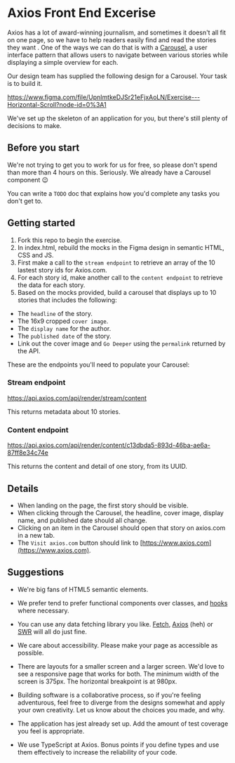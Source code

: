 # Axios Front End Excerise

Axios has a lot of award-winning journalism, and sometimes it doesn't all fit on one page, so we have to help readers easily find and read the stories they want . One of the ways we can do that is with a [Carousel](http://ui-patterns.com/patterns/Carousel), a user interface pattern that allows users to navigate between various stories while displaying a simple overview for each.

Our design team has supplied the following design for a Carousel. Your task is to build it.

https://www.figma.com/file/UpnImtkeDJSr21eFjxAoLN/Exercise---Horizontal-Scroll?node-id=0%3A1

We've set up the skeleton of an application for you, but there's still plenty of decisions to make.

## Before you start

We're not trying to get you to work for us for free, so please don't spend than more than 4 hours on this. Seriously. We already have a Carousel component 😉

You can write a `TODO` doc that explains how you'd complete any tasks you don't get to.

## Getting started

1. Fork this repo to begin the exercise.
2. In index.html, rebuild the mocks in the Figma design in semantic HTML, CSS and JS.
3. First make a call to the `stream endpoint` to retrieve an array of the 10 lastest story ids for Axios.com.
4. For each story id, make another call to the `content endpoint` to retrieve the data for each story.
5. Based on the mocks provided, build a carousel that displays up to 10 stories that includes the following:
- The `headline` of the story.
- The 16x9 cropped `cover image`.
- The `display name` for the author.
- The `published date` of the story.
- Link out the cover image and `Go Deeper` using the `permalink` returned by the API.

These are the endpoints you'll need to populate your Carousel:

### Stream endpoint
https://api.axios.com/api/render/stream/content

This returns metadata about 10 stories.

### Content endpoint
https://api.axios.com/api/render/content/c13dbda5-893d-46ba-ae6a-87ff8e34c74e

This returns the content and detail of one story, from its UUID. 

## Details

- When landing on the page, the first story should be visible.
- When clicking through the Carousel, the headline, cover image, display name, and published date should all change.
- Clicking on an item in the Carousel should open that story on axios.com in a new tab.
- The `Visit axios.com` button should link to [https://www.axios.com](https://www.axios.com).

## Suggestions

- We're big fans of HTML5 semantic elements.

- We prefer tend to prefer functional components over classes, and [hooks](https://reactjs.org/docs/hooks-intro.html) where necessary.

- You can use any data fetching library you like. [Fetch](https://github.com/matthew-andrews/isomorphic-fetch), [Axios](https://github.com/axios/axios) (heh) or [SWR](https://github.com/vercel/swr) will all do just fine.

- We care about accessibility. Please make your page as accessible as possible.

- There are layouts for a smaller screen and a larger screen. We'd love to see a responsive page that works for both. The minimum width of the screen is 375px. The horizontal breakpoint is at 980px.

- Building software is a collaborative process, so if you're feeling adventurous, feel free to diverge from the designs somewhat and apply your own creativity. Let us know about the choices you made, and why.

- The application has jest already set up. Add the amount of test coverage you feel is appropriate.

- We use TypeScript at Axios. Bonus points if you define types and use them effectively to increase the reliability of your code.


